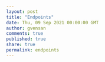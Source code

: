 ```yaml
---
layout: post
title: "Endpoints"
date: Thu, 09 Sep 2021 00:00:00 GMT
author: gvensan
comments: true
published: true
share: true
permalink: endpoints
---
```

